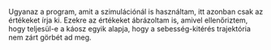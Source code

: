 Ugyanaz a program, amit a szimulációnál is használtam, itt azonban csak az értékeket írja ki. 
Ezekre az értékeket ábrázoltam is, amivel ellenőriztem, hogy teljesül-e a káosz egyik alapja,
hogy a sebesség-kitérés trajektória nem zárt görbét ad meg.
